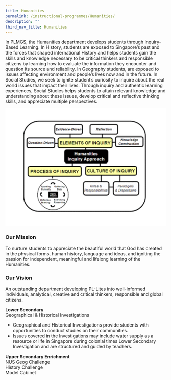 ```yaml
---
title: Humanities
permalink: /instructional-programmes/Humanities/
description: ""
third_nav_title: Humanities
---
```

In PLMGS, the Humanities department develops students through Inquiry-Based Learning. In History, students are exposed to Singapore’s past and the forces that shaped international History and helps students gain the skills and knowledge necessary to be critical thinkers and responsible citizens by learning how to evaluate the information they encounter and question its source and reliability. In Geography students, are exposed to issues affecting environment and people’s lives now and in the future. In Social Studies, we seek to ignite student’s curiosity to inquire about the real world issues that impact their lives. Through inquiry and authentic learning experiences, Social Studies helps students to attain relevant knowledge and understanding about these issues, develop critical and reflective thinking skills, and appreciate multiple perspectives.

![](/images/humanities_image01.png)

### Our Mission 

To nurture students to appreciate the beautiful world that God has created in the physical forms, human history, language and ideas, and igniting the passion for independent, meaningful and lifelong learning of the Humanities.

  

### Our Vision

An outstanding department developing PL-Lites into well-informed individuals, analytical, creative and critical thinkers, responsible and global citizens.

  
**Lower Secondary**  
Geographical & Historical Investigations  

*   Geographical and Historical Investigations provide students with opportunities to conduct studies on their communities.
*   Issues covered in the Investigations may include water supply as a resource or life in Singapore during colonial times Lower Secondary Investigation and are structured and guided by teachers.  
    

  
**Upper Secondary Enrichment**  
NUS Geog Challenge  
History Challenge  
Model Cabinet

